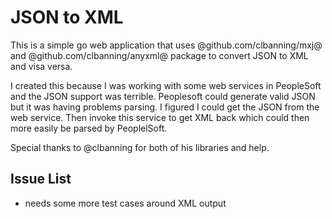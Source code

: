 # JSON to XML

This is a simple go web application that uses @github.com/clbanning/mxj@ and @github.com/clbanning/anyxml@ package to convert JSON to XML and visa versa.

I created this because I was working with some web services in PeopleSoft and the JSON support was terrible. Peoplesoft could generate valid JSON but it was having problems parsing.  I figured I could get the JSON from the web service. Then invoke this service to get XML back which could then more easily be parsed by PeoplelSoft.

Special thanks to @clbanning for both of his libraries and help.


## Issue List

* needs some more test cases around XML output